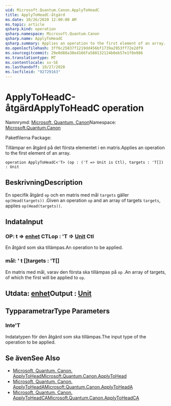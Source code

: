```yaml
---
uid: Microsoft.Quantum.Canon.ApplyToHeadC
title: ApplyToHeadC-åtgärd
ms.date: 10/26/2020 12:00:00 AM
ms.topic: article
qsharp.kind: operation
qsharp.namespace: Microsoft.Quantum.Canon
qsharp.name: ApplyToHeadC
qsharp.summary: Applies an operation to the first element of an array.
ms.openlocfilehash: 3ff6c25837f1219dd456bf1739a2953ff72e2df9
ms.sourcegitcommit: 29e0d88a30e4166fa580132124b0eb57e1f0e986
ms.translationtype: MT
ms.contentlocale: sv-SE
ms.lasthandoff: 10/27/2020
ms.locfileid: "92729163"
---
```

# <a name="applytoheadc-operation"></a><span data-ttu-id="316a9-102">ApplyToHeadC-åtgärd</span><span class="sxs-lookup"><span data-stu-id="316a9-102">ApplyToHeadC operation</span></span>

<span data-ttu-id="316a9-103">Namnrymd: [Microsoft. Quantum. Canon](xref:Microsoft.Quantum.Canon)</span><span class="sxs-lookup"><span data-stu-id="316a9-103">Namespace: [Microsoft.Quantum.Canon](xref:Microsoft.Quantum.Canon)</span></span>

<span data-ttu-id="316a9-104">Paketfilerna [](https://nuget.org/packages/)</span><span class="sxs-lookup"><span data-stu-id="316a9-104">Package: [](https://nuget.org/packages/)</span></span>


<span data-ttu-id="316a9-105">Tillämpar en åtgärd på det första elementet i en matris.</span><span class="sxs-lookup"><span data-stu-id="316a9-105">Applies an operation to the first element of an array.</span></span>

```qsharp
operation ApplyToHeadC<'T> (op : ('T => Unit is Ctl), targets : 'T[]) : Unit
```


## <a name="description"></a><span data-ttu-id="316a9-106">Beskrivning</span><span class="sxs-lookup"><span data-stu-id="316a9-106">Description</span></span>

<span data-ttu-id="316a9-107">En specifik åtgärd `op` och en matris med mål `targets` gäller `op(Head(targets))` .</span><span class="sxs-lookup"><span data-stu-id="316a9-107">Given an operation `op` and an array of targets `targets`, applies `op(Head(targets))`.</span></span>

## <a name="input"></a><span data-ttu-id="316a9-108">Indata</span><span class="sxs-lookup"><span data-stu-id="316a9-108">Input</span></span>

### <a name="op--t--unit-ctl"></a><span data-ttu-id="316a9-109">OP: t => [enhet](xref:microsoft.quantum.lang-ref.unit) CTL</span><span class="sxs-lookup"><span data-stu-id="316a9-109">op : 'T => [Unit](xref:microsoft.quantum.lang-ref.unit) Ctl</span></span>

<span data-ttu-id="316a9-110">En åtgärd som ska tillämpas.</span><span class="sxs-lookup"><span data-stu-id="316a9-110">An operation to be applied.</span></span>


### <a name="targets--t"></a><span data-ttu-id="316a9-111">mål: ' t []</span><span class="sxs-lookup"><span data-stu-id="316a9-111">targets : 'T[]</span></span>

<span data-ttu-id="316a9-112">En matris med mål, varav den första ska tillämpas på `op` .</span><span class="sxs-lookup"><span data-stu-id="316a9-112">An array of targets, of which the first will be applied to `op`.</span></span>



## <a name="output--unit"></a><span data-ttu-id="316a9-113">Utdata: [enhet](xref:microsoft.quantum.lang-ref.unit)</span><span class="sxs-lookup"><span data-stu-id="316a9-113">Output : [Unit](xref:microsoft.quantum.lang-ref.unit)</span></span>



## <a name="type-parameters"></a><span data-ttu-id="316a9-114">Typparametrar</span><span class="sxs-lookup"><span data-stu-id="316a9-114">Type Parameters</span></span>

### <a name="t"></a><span data-ttu-id="316a9-115">Inte</span><span class="sxs-lookup"><span data-stu-id="316a9-115">'T</span></span>

<span data-ttu-id="316a9-116">Indatatypen för den åtgärd som ska tillämpas.</span><span class="sxs-lookup"><span data-stu-id="316a9-116">The input type of the operation to be applied.</span></span>

## <a name="see-also"></a><span data-ttu-id="316a9-117">Se även</span><span class="sxs-lookup"><span data-stu-id="316a9-117">See Also</span></span>

- [<span data-ttu-id="316a9-118">Microsoft. Quantum. Canon. ApplyToHead</span><span class="sxs-lookup"><span data-stu-id="316a9-118">Microsoft.Quantum.Canon.ApplyToHead</span></span>](xref:Microsoft.Quantum.Canon.ApplyToHead)
- [<span data-ttu-id="316a9-119">Microsoft. Quantum. Canon. ApplyToHeadA</span><span class="sxs-lookup"><span data-stu-id="316a9-119">Microsoft.Quantum.Canon.ApplyToHeadA</span></span>](xref:Microsoft.Quantum.Canon.ApplyToHeadA)
- [<span data-ttu-id="316a9-120">Microsoft. Quantum. Canon. ApplyToHeadCA</span><span class="sxs-lookup"><span data-stu-id="316a9-120">Microsoft.Quantum.Canon.ApplyToHeadCA</span></span>](xref:Microsoft.Quantum.Canon.ApplyToHeadCA)